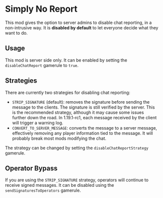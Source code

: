 # Simply No Report

This mod gives the option to server admins to disable chat reporting, in a non-intrusive way. 
It is **disabled by default** to let everyone decide what they want to do.

## Usage

This mod is server side only. It can be enabled by setting the `disableChatReport` gamerule to `true`.

## Strategies

There are currently two strategies for disabling chat reporting:
- `STRIP_SIGNATURE` (default): removes the signature before sending the message to the clients. 
The signature is still verified by the server. This is the recommended strategy, although it may cause some
issues further down the road. In 1.19.1-rc1, each message received by the client will trigger a warning log.
- `CONVERT_TO_SERVER_MESSAGE`: converts the message to a server message, effectively removing any player
information tied to the message. It will probably break most mods modifying the chat.

The strategy can be changed by setting the `disableChatReportStrategy` gamerule.

## Operator Bypass

If you are using the `STRIP_SIGNATURE` strategy, operators will continue to receive signed messages.
It can be disabled using the `sendSignaturesToOperators` gamerule.